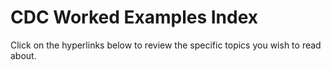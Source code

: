 # CDC Worked Examples Index

Click on the hyperlinks below to review the specific topics you wish to read about.

